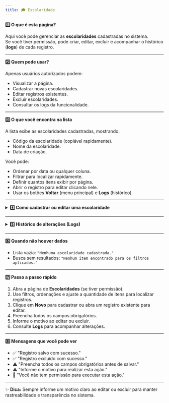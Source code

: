 ```yaml
---
title: 🎓 Escolaridade
---
```




<summary><strong>1️⃣ O que é esta página?</strong></summary>

Aqui você pode gerenciar as **escolaridades** cadastradas no sistema.  
Se você tiver permissão, pode criar, editar, excluir e acompanhar o histórico (**logs**) de cada registro.



---


<summary><strong>2️⃣ Quem pode usar?</strong></summary>

Apenas usuários autorizados podem:
- Visualizar a página.
- Cadastrar novas escolaridades.
- Editar registros existentes.
- Excluir escolaridades.
- Consultar os logs da funcionalidade.


---


<summary><strong>3️⃣ O que você encontra na lista</strong></summary>

A lista exibe as escolaridades cadastradas, mostrando:
- Código da escolaridade (copiável rapidamente).
- Nome da escolaridade.
- Data de criação.

Você pode:
- Ordenar por data ou qualquer coluna.
- Filtrar para localizar rapidamente.
- Definir quantos itens exibir por página.
- Abrir o registro para editar clicando nele.
- Usar os botões **Voltar** (menu principal) e **Logs** (histórico).



---

<details>
<summary><strong>4️⃣ Como cadastrar ou editar uma escolaridade</strong></summary>

### **Cadastrar nova escolaridade**
1. Clique em **Novo**.
2. Preencha todos os campos obrigatórios.
3. Salve o registro.

### **Editar escolaridade existente**
1. Abra o registro desejado.
2. Atualize os campos necessários.
3. Informe o motivo da alteração.
4. Salve.

**Campos na edição**
- **Código ID** *(somente leitura, gerado automaticamente)*
- **Escolaridade** *(obrigatório)*
- **Observações*

### **Excluir escolaridade**
1. Selecione o registro.
2. Clique em **Excluir**.
3. Informe o motivo.
4. Confirme.

</details>

---

<details>
<summary><strong>5️⃣ Histórico de alterações (Logs)</strong></summary>

Nos logs você encontra:
- Data e hora da ação.
- Usuário que realizou a alteração.
- Tipo de ação (criação, edição, exclusão).
- Motivo informado.

Acesso:
- Na lista, botão **Logs** ao lado do registro.
- No formulário aberto, botão **Logs** no topo.

</details>

---


<summary><strong>6️⃣ Quando não houver dados</strong></summary>

- Lista vazia: `"Nenhuma escolaridade cadastrada."`
- Busca sem resultados: `"Nenhum item encontrado para os filtros aplicados."`



---


<summary><strong>7️⃣ Passo a passo rápido</strong></summary>

1. Abra a página de **Escolaridades** (se tiver permissão).  
2. Use filtros, ordenações e ajuste a quantidade de itens para localizar registros.  
3. Clique em **Novo** para cadastrar ou abra um registro existente para editar.  
4. Preencha todos os campos obrigatórios.  
5. Informe o motivo ao editar ou excluir.  
6. Consulte **Logs** para acompanhar alterações.  



---


<summary><strong>8️⃣ Mensagens que você pode ver</strong></summary>

- ✅ "Registro salvo com sucesso."
- ✅ "Registro excluído com sucesso."
- ⚠️ "Preencha todos os campos obrigatórios antes de salvar."
- ⚠️ "Informe o motivo para realizar esta ação."
- 🚫 "Você não tem permissão para executar esta ação."



---

✨ **Dica:** Sempre informe um motivo claro ao editar ou excluir para manter rastreabilidade e transparência no sistema.